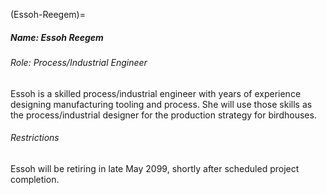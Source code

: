 (Essoh-Reegem)=

##### Name: Essoh Reegem

###### Role: Process/Industrial Engineer

Essoh is a skilled process/industrial engineer with years of experience
designing manufacturing tooling and process. She will use those skills as the
process/industrial designer for the production strategy for birdhouses.

###### Restrictions

Essoh will be retiring in late May 2099, shortly after scheduled project
completion.
